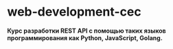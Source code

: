 # web-development-cec
**Курс разработки REST API с помощью таких языков программирования как Python, JavaScript, Golang.**